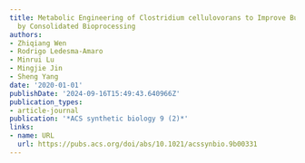 ```yaml
---
title: Metabolic Engineering of Clostridium cellulovorans to Improve Butanol Production
  by Consolidated Bioprocessing
authors:
- Zhiqiang Wen
- Rodrigo Ledesma-Amaro
- Minrui Lu
- Mingjie Jin
- Sheng Yang
date: '2020-01-01'
publishDate: '2024-09-16T15:49:43.640966Z'
publication_types:
- article-journal
publication: '*ACS synthetic biology 9 (2)*'
links:
- name: URL
  url: https://pubs.acs.org/doi/abs/10.1021/acssynbio.9b00331
---
```

